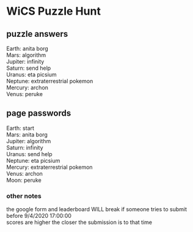 # WiCS Puzzle Hunt

## puzzle answers
Earth: anita borg  
Mars: algorithm  
Jupiter: infinity  
Saturn: send help  
Uranus: eta picsium  
Neptune: extraterrestrial pokemon  
Mercury: archon  
Venus: peruke  


## page passwords
Earth: start  
Mars: anita borg  
Jupiter: algorithm  
Saturn: infinity  
Uranus: send help  
Neptune: eta picsium  
Mercury: extraterrestrial pokemon  
Venus: archon  
Moon: peruke  

### other notes
the google form and leaderboard WILL break if someone tries to submit before 9/4/2020 17:00:00  
scores are higher the closer the submission is to that time  
